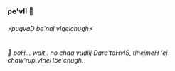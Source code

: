 ### pe'vIl 👋
###### ⚡puqvaD be'nal vIqelchugh⚡
###### 🔭 poH... wait . no chaq vudlIj Dara'taHvIS, tlhejmeH 'ej chaw'rup.vIneHbe'chugh.
